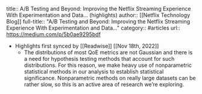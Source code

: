 title:: A/B Testing and Beyond: Improving the Netflix Streaming Experience With Experimentation and Data… (highlights)
author:: [[Netflix Technology Blog]]
full-title:: "A/B Testing and Beyond: Improving the Netflix Streaming Experience With Experimentation and Data…"
category:: #articles
url:: https://medium.com/p/5b0ae9295bdf

- Highlights first synced by [[Readwise]] [[Nov 18th, 2022]]
	- The distributions of most QoE metrics are not Gaussian and there is a need for hypothesis testing methods that account for such distributions. For this reason, we make heavy use of nonparametric statistical methods in our analysis to establish statistical significance. Nonparametric methods on really large datasets can be rather slow, so this is an active area of research we’re exploring.